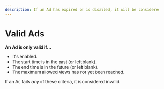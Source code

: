 ```yaml
---
description: If an Ad has expired or is disabled, it will be considered "invalid". Other criteria can also stop an Ad from being valid.
---
```


# Valid Ads

**An Ad is only valid if...**

 - It's enabled.
 - The start time is in the past (or left blank).
 - The end time is in the future (or left blank).
 - The maximum allowed views has not yet been reached.

If an Ad fails _any_ of these criteria, it is considered invalid.
